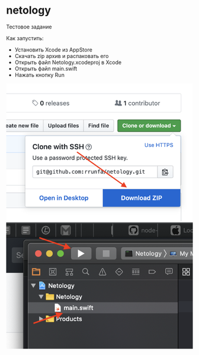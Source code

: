 # netology
Тестовое задание

Как запустить:
- Установить Xcode из AppStore
- Скачать zip архив и распаковать его
- Открыть файл Netology.xcodeproj в Xcode
- Открыть файл main.swift
- Нажать кнопку Run

<img src="./Screenshot1.png">
<img src="./Screenshot2.png">
